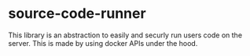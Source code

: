 # source-code-runner
This library is an abstraction to easily and securly run users code on the server. This is made by using docker APIs under the hood.
